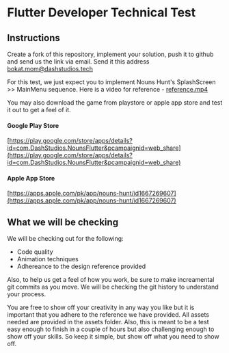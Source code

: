 # Flutter Developer Technical Test

## Instructions

Create a fork of this repository, implement your solution, push it to github and send us the link via email. Send it this address [bokat.mom@dashstudios.tech](mailto:bokat.mom@dashstudios.tech)

For this test, we just expect you to implement Nouns Hunt's SplashScreen >> MainMenu sequence.
Here is a video for reference -
[reference.mp4](reference.mp4)

You may also download the game from playstore or apple app store and test it out to get a feel of it.

#### Google Play Store

[https://play.google.com/store/apps/details?id=com.DashStudios.NounsFlutter&pcampaignid=web_share](https://play.google.com/store/apps/details?id=com.DashStudios.NounsFlutter&pcampaignid=web_share)

#### Apple App Store

[https://apps.apple.com/pk/app/nouns-hunt/id1667269607](https://apps.apple.com/pk/app/nouns-hunt/id1667269607)

## What we will be checking

We will be checking out for the following:

- Code quality
- Animation techniques
- Adhereance to the design reference provided

Also, to help us get a feel of how you work, be sure to make increamental git commits as you move. We will be checking the git history to understand your process.

You are free to show off your creativity in any way you like but it is important that you adhere to the reference we have provided. All assets needed are provided in the assets folder. Also, this is meant to be a test easy enough to finish in a couple of hours but also challenging enough to show off your skills. So keep it simple, but show off what you need to show off.
